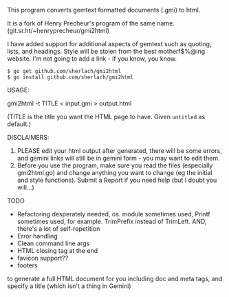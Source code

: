 This program converts gemtext formatted documents (.gmi) to html.

It is a fork of Henry Precheur's program of the same name. 
(git.sr.ht/~henryprecheur/gmi2html)

I have added support for additional aspects of gemtext such as quoting,
lists, and headings. Style will be stolen from the best motherf$%@ing 
website. I'm not going to add a link - if you know, you know.

```
$ go get github.com/sherlach/gmi2html
$ go install github.com/sherlach/gmi2html
```

USAGE:

gmi2html -t TITLE < input.gmi > output.html

(TITLE is the title you want the HTML page to have. Given `untitled` as default.)

DISCLAIMERS:

1. PLEASE edit your html output after generated, there will be some errors, and
gemini links will still be in gemini form - you may want to edit them.
2. Before you use the program, make sure you read the files (especially gmi2html.go) and change anything you want to change (eg the initial and style functions). Submit a Report if you need help (but I doubt you will...)

TODO

- Refactoring desperately needed, os. module sometimes used, Printf sometimes used, for example. TrimPrefix instead of TrimLeft. AND, there's a lot of self-repetition
- Error handling
- Clean command line args
- HTML closing tag at the end
- favicon support??
- footers

to generate a full HTML document for you including doc and meta tags,
and specify a title (which isn't a thing in Gemini)
